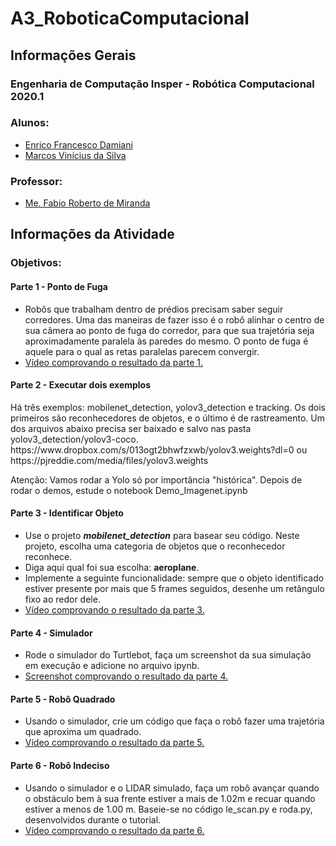 # A3_RoboticaComputacional

<h2>Informações Gerais</h2>

<h3>Engenharia de Computação Insper - Robótica Computacional 2020.1</h3>

<h3>Alunos:</h3>
<ul>
  <li><a href=https://www.linkedin.com/in/enrico-damiani-125527196/>Enrico Francesco Damiani</a></li>
  <li><a href=https://www.linkedin.com/in/marcosvinis28/>Marcos Vinícius da Silva</a></li>
</ul>

<h3>Professor:</h3> 
<ul>
  <li><a href=https://www.linkedin.com/in/fabiodemiranda/>Me. Fabio Roberto de Miranda</a></li>
</ul>

<h2>Informações da Atividade</h2>

<h3>Objetivos:</h3>

<h4>Parte 1 - Ponto de Fuga</h4>
<ul>
  <li>Robôs que trabalham dentro de prédios precisam saber seguir corredores. Uma das maneiras de fazer isso é o robô alinhar o centro de sua câmera ao ponto de fuga do corredor, para que sua trajetória seja aproximadamente paralela às paredes do mesmo. O ponto de fuga é aquele para o qual as retas paralelas parecem convergir.</li>
  <li><a href=https://www.youtube.com/watch?v=UmW7EfXVaRk&feature=youtu.be>Vídeo comprovando o resultado da parte 1.</a></li>
</ul>

<h4>Parte 2 - Executar dois exemplos</h4>
<p>
Há três exemplos: mobilenet_detection, yolov3_detection e tracking. Os dois primeiros são reconhecedores de objetos, e o último é de rastreamento. Um dos arquivos abaixo precisa ser baixado e salvo nas pasta yolov3_detection/yolov3-coco.
https://www.dropbox.com/s/013ogt2bhwfzxwb/yolov3.weights?dl=0 ou https://pjreddie.com/media/files/yolov3.weights

Atenção: Vamos rodar a Yolo só por importância "histórica". Depois de rodar o demos, estude o notebook Demo_Imagenet.ipynb
</p>

<h4>Parte 3 - Identificar Objeto</h4>
<ul>
  <li>Use o projeto <i><b>mobilenet_detection</b></i> para basear seu código. Neste projeto, escolha uma categoria de objetos que o reconhecedor reconhece.</li> 
  <li>Diga aqui qual foi sua escolha: <b>aeroplane</b>.</li>
  <li>Implemente a seguinte funcionalidade: sempre que o objeto identificado estiver presente por mais que 5 frames seguidos, desenhe um retângulo fixo ao redor dele.</li>
  <li><a href=https://youtu.be/zEiiey7fAho>Vídeo comprovando o resultado da parte 3.</a></li>
</ul>

<h4>Parte 4 - Simulador</h4>
<ul>
  <li>Rode o simulador do Turtlebot, faça um screenshot da sua simulação em execução e adicione no arquivo ipynb.</li>
  <li><a href=https://github.com/marcosvds/A3_RoboticaComputacional_2020.1/blob/master/atividade_Semana03.ipynb>Screenshot comprovando o resultado da parte 4.</a></li>
</ul>

<h4>Parte 5 - Robô Quadrado</h4>
<ul>
  <li>Usando o simulador, crie um código que faça o robô fazer uma trajetória que aproxima um quadrado.</li>
  <li><a href=https://youtu.be/x2kTETlEfHU>Vídeo comprovando o resultado da parte 5.</a></li>
</ul>

<h4>Parte 6 - Robô Indeciso</h4>
<ul>
  <li>Usando o simulador e o LIDAR simulado, faça um robô avançar quando o obstáculo bem à sua frente estiver a mais de 1.02m e recuar quando estiver a menos de 1.00 m. Baseie-se no código le_scan.py e roda.py, desenvolvidos durante o tutorial.</li>
  <li><a href=https://youtu.be/0tRJ8hT2K54>Vídeo comprovando o resultado da parte 6.</a></li>
</ul>
